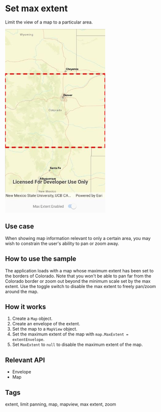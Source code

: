 # Set max extent

Limit the view of a map to a particular area.

![Image of set max extent](SetMaxExtent.jpg)

## Use case

When showing map information relevant to only a certain area, you may wish to constrain the user's ability to pan or zoom away.

## How to use the sample

The application loads with a map whose maximum extent has been set to the borders of Colorado. Note that you won't be able to pan far from the Colorado border or zoom out beyond the minimum scale set by the max extent. Use the toggle switch to disable the max extent to freely pan/zoom around the map.

## How it works

1. Create a `Map` object.
2. Create an envelope of the extent.
3. Set the map to a `MapView` object.
4. Set the maximum extent of the map with `map.MaxExtent = extentEnvelope`.
5. Set `MaxExtent` to `null` to disable the maximum extent of the map.

## Relevant API

* Envelope
* Map

## Tags

extent, limit panning, map, mapview, max extent, zoom